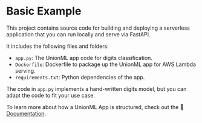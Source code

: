 # Basic Example

This project contains source code for building and deploying a serverless application
that you can run locally and serve via FastAPI.

It includes the following files and folders:

- `app.py`: The UnionML app code for digits classification.
- `Dockerfile`: Dockerfile to package up the UnionML app for AWS Lambda serving.
- `requirements.txt`: Python dependencies of the app.

The code in `app.py` implements a hand-written digits model, but you can adapt the code to
fit your use case.

To learn more about how a UnionML App is structured, check out the
📖 [Documentation](https://unionml.readthedocs.io/en/latest/user_guide.html).
